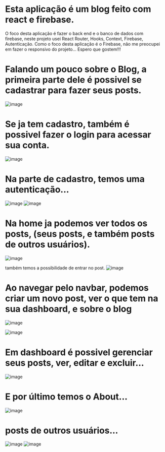 # Esta aplicação é um blog feito com react e firebase.
O foco desta aplicação é fazer o back end e o banco de dados com firebase, neste projeto usei React Router, Hooks, Context, Firebase, Autenticação.
Como o foco desta aplicação é o Firebase, não me preocupei em fazer o responsivo do projeto... Espero que gostem!!!

# Falando um pouco sobre o Blog, a primeira parte dele é possivel se cadastrar para fazer seus posts.
![image](https://github.com/gbprg/blog/assets/105727647/e20c920f-e0ff-47fc-b2fd-443f8855e546)

# Se ja tem cadastro, também é possivel fazer o login para acessar sua conta.
![image](https://github.com/gbprg/blog/assets/105727647/628e925e-ed49-4232-8a4e-05d174fe101f)

# Na parte de cadastro, temos uma autenticação...
![image](https://github.com/gbprg/blog/assets/105727647/7bad0950-0438-4db1-85ab-f19acfe29a8c) ![image](https://github.com/gbprg/blog/assets/105727647/060d0c69-6dc3-451f-b105-d93d13186523)

# Na home ja podemos ver todos os posts, (seus posts, e também posts de outros usuários).
![image](https://github.com/gbprg/blog/assets/105727647/8c14d5fb-d49a-4a49-89df-39aa82f33669)

também temos a possibilidade de entrar no post.
![image](https://github.com/gbprg/blog/assets/105727647/86036d1c-faef-4519-87cd-ca69643fcb55)

# Ao navegar pelo navbar, podemos criar um novo post, ver o que tem na sua dashboard, e sobre o blog

![image](https://github.com/gbprg/blog/assets/105727647/b1f28683-bf95-4b04-877c-9bd6578dbe71)

![image](https://github.com/gbprg/blog/assets/105727647/6e0bd990-6a13-414e-8baf-f321da210c86)

# Em dashboard é possivel gerenciar seus posts, ver, editar e excluir...

![image](https://github.com/gbprg/blog/assets/105727647/d803934b-3115-44bd-ad31-54bff96bb002)

# E por último temos o About...


![image](https://github.com/gbprg/blog/assets/105727647/d0f21f61-4efd-4bc5-b16d-751c02cdd0c6)

# posts de outros usuários...
![image](https://github.com/gbprg/blog/assets/105727647/ec2bf69f-9dd4-44ff-858a-87d10ae71b9f) ![image](https://github.com/gbprg/blog/assets/105727647/7c6a976b-8ca6-4144-8142-3d7fcdf0d2a3)















